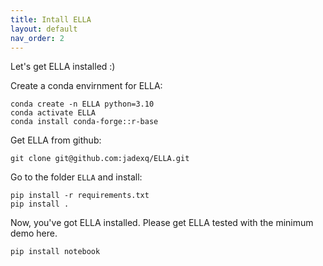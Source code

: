 ```yaml
---
title: Intall ELLA
layout: default
nav_order: 2
---
```


Let's get ELLA installed :)

Create a conda envirnment for ELLA:
```
conda create -n ELLA python=3.10
conda activate ELLA
conda install conda-forge::r-base
```

Get ELLA from github:
```
git clone git@github.com:jadexq/ELLA.git
```

Go to the folder `ELLA` and install:
```
pip install -r requirements.txt
pip install .
```

Now, you've got ELLA installed. Please get ELLA tested with the  minimum demo here.

```
pip install notebook
```



